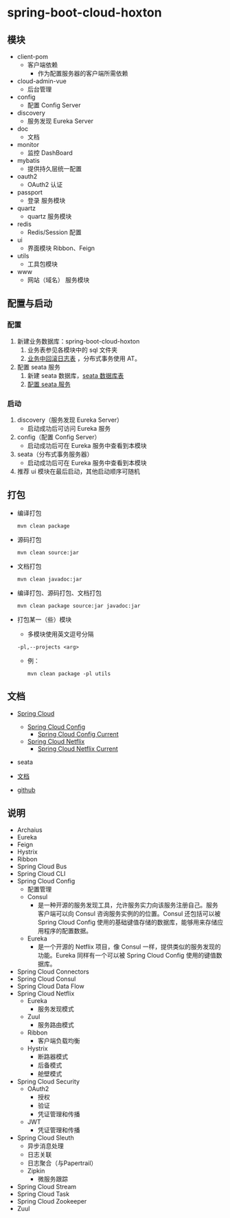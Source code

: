 # spring-boot-cloud-hoxton

## 模块

- client-pom
    - 客户端依赖
        - 作为配置服务器的客户端所需依赖
- cloud-admin-vue
    - 后台管理
- config
    - 配置 Config Server
- discovery
    - 服务发现 Eureka Server
- doc
    - 文档
- monitor
    - 监控 DashBoard
- mybatis
    - 提供持久层统一配置
- oauth2
    - OAuth2 认证
- passport
    - 登录 服务模块
- quartz
    - quartz 服务模块
- redis
    - Redis/Session 配置
- ui
    - 界面模块 Ribbon、Feign
- utils
    - 工具包模块
- www
    - 网站（域名） 服务模块

## 配置与启动

### 配置

1. 新建业务数据库：spring-boot-cloud-hoxton
    1. 业务表参见各模块中的 sql 文件夹
    1. [业务中回滚日志表](https://github.com/seata/seata/tree/develop/script/client/at/db) ，分布式事务使用 AT。
1. 配置 seata 服务
    1. 新建 seata 数据库，[seata 数据库表](https://github.com/seata/seata/tree/develop/script/server/db)
    1. [配置 seata 服务](/doc/seata-server)

### 启动

1. discovery（服务发现 Eureka Server）
    - 启动成功后可访问 Eureka 服务
1. config（配置 Config Server）
    - 启动成功后可在 Eureka 服务中查看到本模块
1. seata（分布式事务服务器）
    - 启动成功后可在 Eureka 服务中查看到本模块
1. 推荐 ui 模块在最后启动，其他启动顺序可随机

## 打包

- 编译打包
    ~~~
    mvn clean package
    ~~~

- 源码打包
    ~~~
    mvn clean source:jar
    ~~~

- 文档打包
    ~~~
    mvn clean javadoc:jar
    ~~~

- 编译打包、源码打包、文档打包
    ~~~
    mvn clean package source:jar javadoc:jar
    ~~~

- 打包某一（些）模块
    - 多模块使用英文逗号分隔
    ~~~
    -pl,--projects <arg>
    ~~~
    - 例：
        ~~~
        mvn clean package -pl utils
        ~~~

## 文档

- [Spring Cloud](https://spring.io/projects/spring-cloud)
    - [Spring Cloud Config](https://spring.io/projects/spring-cloud-config)
        - [Spring Cloud Config Current](https://docs.spring.io/spring-cloud-config/docs/2.2.6.RELEASE/reference/html/)
    - [Spring Cloud Netflix](https://spring.io/projects/spring-cloud-netflix)
        - [Spring Cloud Netflix Current](https://docs.spring.io/spring-cloud-netflix/docs/2.2.6.RELEASE/reference/html/)

- seata
- [文档](https://seata.io/zh-cn)
- [github](https://github.com/seata/seata)

## 说明

- Archaius
- Eureka
- Feign
- Hystrix
- Ribbon
- Spring Cloud Bus
- Spring Cloud CLI
- Spring Cloud Config
    - 配置管理
    - Consul
        - 是一种开源的服务发现工具，允许服务实力向该服务注册自己。服务客户端可以向 Consul 咨询服务实例的的位置。Consul 还包括可以被 Spring Cloud Config
          使用的基础键值存储的数据库，能够用来存储应用程序的配置数据。
    - Eureka
        - 是一个开源的 Netflix 项目，像 Consul 一样，提供类似的服务发现的功能。Eureka 同样有一个可以被 Spring Cloud Config 使用的键值数据库。
- Spring Cloud Connectors
- Spring Cloud Consul
- Spring Cloud Data Flow
- Spring Cloud Netflix
    - Eureka
        - 服务发现模式
    - Zuul
        - 服务路由模式
    - Ribbon
        - 客户端负载均衡
    - Hystrix
        - 断路器模式
        - 后备模式
        - 舱壁模式
- Spring Cloud Security
    - OAuth2
        - 授权
        - 验证
        - 凭证管理和传播
    - JWT
        - 凭证管理和传播
- Spring Cloud Sleuth
    - 异步消息处理
    - 日志关联
    - 日志聚合（与Papertrail）
    - Zipkin
        - 微服务跟踪
- Spring Cloud Stream
- Spring Cloud Task
- Spring Cloud Zookeeper
- Zuul
